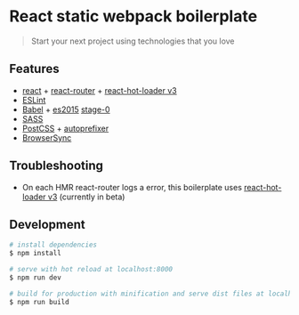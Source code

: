 # React static webpack boilerplate

> Start your next project using technologies that you love

## Features

* [react](https://facebook.github.io/react/) + [react-router](https://react-router.now.sh/) + [react-hot-loader v3](https://github.com/gaearon/react-hot-loader)
* [ESLint](http://eslint.org/)
* [Babel](https://babeljs.io/) + [es2015](https://babeljs.io/docs/plugins/preset-es2015/) [stage-0](https://babeljs.io/docs/plugins/preset-stage-0/)
* [SASS](http://sass-lang.com/)
* [PostCSS](https://github.com/postcss/postcss) + [autoprefixer](https://github.com/postcss/autoprefixer)
* [BrowserSync](https://www.browsersync.io/)

## Troubleshooting

* On each HMR react-router logs a error, this boilerplate uses  [react-hot-loader v3](https://github.com/gaearon/react-hot-boilerplate/blob/next/src/App.js#L8) (currently in beta)

## Development

``` bash
# install dependencies
$ npm install

# serve with hot reload at localhost:8000
$ npm run dev

# build for production with minification and serve dist files at localhost:8080
$ npm run build
```

